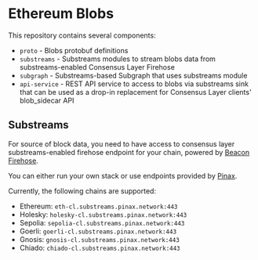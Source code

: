 # Ethereum Blobs
This repository contains several components:
- `proto` - Blobs protobuf definitions
- `substreams` - Substreams modules to stream blobs data from substreams-enabled Consensus Layer Firehose
- `subgraph` - Substreams-based Subgraph that uses substreams module
- `api-service` - REST API service to access to blobs via substreams sink that can be used as a drop-in replacement for Consensus Layer clients' blob_sidecar API

## Substreams
For source of block data, you need to have access to consensus layer substreams-enabled firehose endpoint for your chain, powered by [Beacon Firehose](https://github.com/pinax-network/firehose-beacon).

You can either run your own stack or use endpoints provided by [Pinax](https://pinax.network/).

Currently, the following chains are supported:
- Ethereum: `eth-cl.substreams.pinax.network:443`
- Holesky: `holesky-cl.substreams.pinax.network:443`
- Sepolia: `sepolia-cl.substreams.pinax.network:443`
- Goerli: `goerli-cl.substreams.pinax.network:443`
- Gnosis: `gnosis-cl.substreams.pinax.network:443`
- Chiado: `chiado-cl.substreams.pinax.network:443`